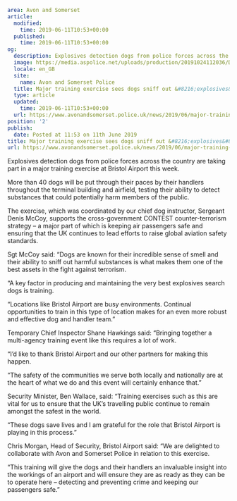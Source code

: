 ```yaml
area: Avon and Somerset
article:
  modified:
    time: 2019-06-11T10:53+00:00
  published:
    time: 2019-06-11T10:53+00:00
og:
  description: Explosives detection dogs from police forces across the country are taking part in a major training exercise at Bristol Airport this week.
  image: https://media.aspolice.net/uploads/production/20191024112036/Dog-on-luggage-belt-web.jpg
  locale: en_GB
  site:
    name: Avon and Somerset Police
  title: Major training exercise sees dogs sniff out &#8216;explosives&#8217; at Bristol Airport | Avon and Somerset Police
  type: article
  updated:
    time: 2019-06-11T10:53+00:00
  url: https://www.avonandsomerset.police.uk/news/2019/06/major-training-exercise-sees-dogs-sniff-out-explosives-at-bristol-airport/
position: '2'
publish:
  date: Posted at 11:53 on 11th June 2019
title: Major training exercise sees dogs sniff out &#8216;explosives&#8217; at Bristol Airport | Avon and Somerset Police
url: https://www.avonandsomerset.police.uk/news/2019/06/major-training-exercise-sees-dogs-sniff-out-explosives-at-bristol-airport/
```

Explosives detection dogs from police forces across the country are taking part in a major training exercise at Bristol Airport this week.

More than 40 dogs will be put through their paces by their handlers throughout the terminal building and airfield, testing their ability to detect substances that could potentially harm members of the public.

The exercise, which was coordinated by our chief dog instructor, Sergeant Denis McCoy, supports the cross-government CONTEST counter-terrorism strategy – a major part of which is keeping air passengers safe and ensuring that the UK continues to lead efforts to raise global aviation safety standards.

Sgt McCoy said: “Dogs are known for their incredible sense of smell and their ability to sniff out harmful substances is what makes them one of the best assets in the fight against terrorism.

“A key factor in producing and maintaining the very best explosives search dogs is training.

“Locations like Bristol Airport are busy environments. Continual opportunities to train in this type of location makes for an even more robust and effective dog and handler team.”

Temporary Chief Inspector Shane Hawkings said: “Bringing together a multi-agency training event like this requires a lot of work.

“I’d like to thank Bristol Airport and our other partners for making this happen.

“The safety of the communities we serve both locally and nationally are at the heart of what we do and this event will certainly enhance that.”

Security Minister, Ben Wallace, said: “Training exercises such as this are vital for us to ensure that the UK’s travelling public continue to remain amongst the safest in the world.

“These dogs save lives and I am grateful for the role that Bristol Airport is playing in this process.”

Chris Morgan, Head of Security, Bristol Airport said: “We are delighted to collaborate with Avon and Somerset Police in relation to this exercise.

“This training will give the dogs and their handlers an invaluable insight into the workings of an airport and will ensure they are as ready as they can be to operate here – detecting and preventing crime and keeping our passengers safe.”
